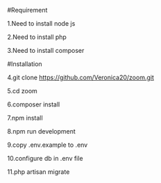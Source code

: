 #Requirement

1.Need to install node js

2.Need to install php

3.Need to install composer 

#Installation

4.git clone https://github.com/Veronica20/zoom.git

5.cd zoom 

6.composer install 

7.npm install

8.npm run development

9.copy  .env.example to .env

10.configure db in .env file  

11.php artisan migrate 
